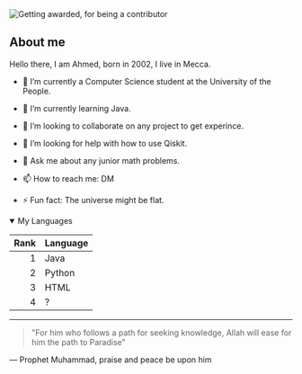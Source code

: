 
<picture>
 <source media="(prefers-color-scheme: dark)" srcset="https://avatars.githubusercontent.com/u/126442673?v=4">
 <source media="(prefers-color-scheme: light)" srcset="https://avatars.githubusercontent.com/u/126442673?v=4">
 <img alt="Getting awarded, for being a contributor" src="https://pbs.twimg.com/media/EL4r5caWkAA56Mr?format=jpg&name=360x360">
</picture>


## About me
Hello there, I am Ahmed, born in 2002, I live in Mecca. 
- 🔭 I’m currently a Computer Science student at the University of the People.
- 🌱 I’m currently learning Java.
- 👯 I’m looking to collaborate on any project to get experince.
- 🤔 I’m looking for help with how to use Qiskit.
- 💬 Ask me about any junior math problems.
- 📫 How to reach me: DM

- ⚡ Fun fact:  The universe might be flat.

<details open>
<summary>My Languages </summary>

| Rank | Language |
|-----:|---------------|
|     1|        Java       |
|     2|       Python        |
|     3|          HTML     |
|     4|          ?    |


</details>


---
> "For him who follows a path for seeking knowledge, Allah will ease for him the path to Paradise"

— Prophet Muhammad, praise and peace be upon him


<!-- TO DO: add more details about me later -->
<!--
**Fir3Boy/Fir3boy** is a ✨ _special_ ✨ repository because its `README.md` (this file) appears on your GitHub profile.

Here are some ideas to get you started:

- 🔭 I’m currently working on ...
- 🌱 I’m currently learning ...
- 👯 I’m looking to collaborate on ...
- 🤔 I’m looking for help with ...
- 💬 Ask me about ...
- 📫 How to reach me: ...
- 😄 Pronouns: ...
- ⚡ Fun fact: ...
-->

